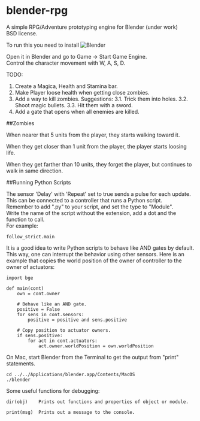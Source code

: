 blender-rpg
===========

A simple RPG/Adventure prototyping engine for Blender (under work)  
BSD license.  

To run this you need to install ![Blender](http://www.blender.org/)   

Open it in Blender and go to Game -> Start Game Engine.  
Control the character movement with W, A, S, D.  

TODO:

1. Create a Magica, Health and Stamina bar.  
2. Make Player loose health when getting close zombies.  
3. Add a way to kill zombies. Suggestions:
3.1. Trick them into holes.
3.2. Shoot magic bullets.
3.3. Hit them with a sword.
4. Add a gate that opens when all enemies are killed.

##Zombies

When nearer that 5 units from the player, they starts walking toward it.  

When they get closer than 1 unit from the player, the player starts loosing life.  

When they get farther than 10 units, they forget the player, but continues to walk in same direction.

##Running Python Scripts

The sensor 'Delay' with 'Repeat' set to true sends a pulse for each update.  
This can be connected to a controller that runs a Python script.  
Remember to add ".py" to your script, and set the type to "Module".  
Write the name of the script without the extension, add a dot and the function to call.  
For example:

    follow_strict.main

It is a good idea to write Python scripts to behave like AND gates by default.  
This way, one can interrupt the behavior using other sensors.
Here is an example that copies the world position of the owner of controller to the owner of actuators:

    import bge

    def main(cont)
        own = cont.owner
    
        # Behave like an AND gate.
        positive = False
        for sens in cont.sensors:
            positive = positive and sens.positive
    
        # Copy position to actuator owners.
        if sens.positive:
            for act in cont.actuators:
                act.owner.worldPosition = own.worldPosition
    
On Mac, start Blender from the Terminal to get the output from "print" statements.  

    cd ../../Applications/blender.app/Contents/MacOS
    ./blender
    
Some useful functions for debugging:

    dir(obj)    Prints out functions and properties of object or module.
    
    print(msg)  Prints out a message to the console.
    
